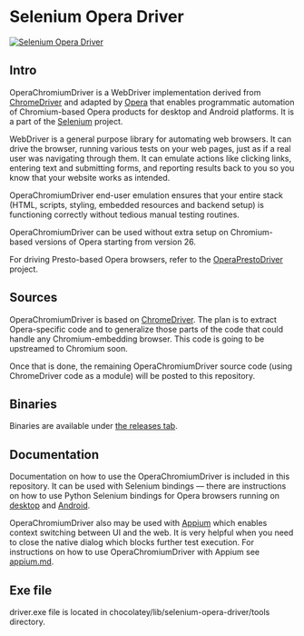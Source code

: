 # Selenium Opera Driver
[![Selenium Opera Driver](https://img.shields.io/badge/chocolatey-selenium--opera--driver-brightgreen.svg)](https://chocolatey.org/packages/selenium-opera-driver/)

## Intro

OperaChromiumDriver is a WebDriver implementation derived from [ChromeDriver](https://sites.google.com/a/chromium.org/chromedriver/) and adapted by [Opera](http://www.opera.com/) that enables programmatic automation of Chromium-based Opera products for desktop and Android platforms. It is a part of the [Selenium](http://code.google.com/p/selenium) project.

WebDriver is a general purpose library for automating web browsers. It can drive the browser, running various tests on your web pages, just as if a real user was navigating through them. It can emulate actions like clicking links, entering text and submitting forms, and reporting results back to you so you know that your website works as intended.

OperaChromiumDriver end-user emulation ensures that your entire stack (HTML, scripts, styling, embedded resources and backend setup) is functioning correctly without tedious manual testing routines.

OperaChromiumDriver can be used without extra setup on Chromium-based versions of Opera starting from version 26.

For driving Presto-based Opera browsers, refer to the [OperaPrestoDriver](https://github.com/operasoftware/operaprestodriver) project.

## Sources

OperaChromiumDriver is based on [ChromeDriver](https://sites.google.com/a/chromium.org/chromedriver/). The plan is to extract Opera-specific code and to generalize those parts of the code that could handle any Chromium-embedding browser. This code is going to be upstreamed to Chromium soon.

Once that is done, the remaining OperaChromiumDriver source code (using ChromeDriver code as a module) will be posted to this repository.

## Binaries

Binaries are available under [the releases tab](https://github.com/operasoftware/operachromiumdriver/releases).

## Documentation

Documentation on how to use the OperaChromiumDriver is included in this repository. It can be used with Selenium bindings — there are instructions on how to use Python Selenium bindings for Opera browsers running on [desktop](https://github.com/operasoftware/operachromiumdriver/blob/master/docs/desktop.md) and [Android](https://github.com/operasoftware/operachromiumdriver/blob/master/docs/android.md).

OperaChromiumDriver also may be used with [Appium](http://appium.io/) which enables context switching between UI and the web. It is very helpful when you need to close the native dialog which blocks further test execution. For instructions on how to use OperaChromiumDriver with Appium see [appium.md](https://github.com/operasoftware/operachromiumdriver/blob/master/docs/appium.md).

## Exe file

driver.exe file is located in chocolatey/lib/selenium-opera-driver/tools directory.
